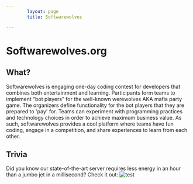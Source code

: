 ```yaml
---
        layout: page
        title: Softwarewolves

---
```


Softwarewolves.org
====

What?
---

Softwarewolves is engaging one-day coding contest for developers that combines both entertainment and learning. Participants form teams to implement “bot players” for the well-known werewolves AKA mafia party game. The organizers define functionality for the bot players that they are prepared to 'pay' for. Teams can experiment with programming practices and technology choices in order to achieve maximum business value. As such, softwarewolves provides a cool platform where teams have fun coding, engage in a competition, and share experiences to learn from each other.


Trivia
---
Did you know our state-of-the-art server requires less energy in an hour than a jumbo jet in a millisecond? Check it out: ![test](https://github.com/softwarewolves/softwarewolves.github.io/blob/master/images/pi.jpg)
